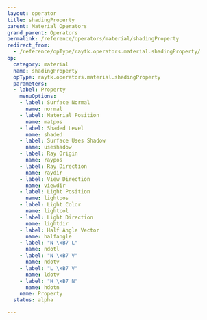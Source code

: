 ```yaml
---
layout: operator
title: shadingProperty
parent: Material Operators
grand_parent: Operators
permalink: /reference/operators/material/shadingProperty
redirect_from:
  - /reference/opType/raytk.operators.material.shadingProperty/
op:
  category: material
  name: shadingProperty
  opType: raytk.operators.material.shadingProperty
  parameters:
  - label: Property
    menuOptions:
    - label: Surface Normal
      name: normal
    - label: Material Position
      name: matpos
    - label: Shaded Level
      name: shaded
    - label: Surface Uses Shadow
      name: useshadow
    - label: Ray Origin
      name: raypos
    - label: Ray Direction
      name: raydir
    - label: View Direction
      name: viewdir
    - label: Light Position
      name: lightpos
    - label: Light Color
      name: lightcol
    - label: Light Direction
      name: lightdir
    - label: Half Angle Vector
      name: halfangle
    - label: "N \xB7 L"
      name: ndotl
    - label: "N \xB7 V"
      name: ndotv
    - label: "L \xB7 V"
      name: ldotv
    - label: "H \xB7 N"
      name: hdotn
    name: Property
  status: alpha

---
```

